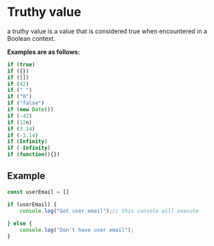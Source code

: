 # Truthy value

a truthy value is a value that is considered true when encountered in a Boolean context.

**Examples are as follows:**

```js
if (true)
if ({})
if ([])
if (42)
if (" ")
if ("0")
if ("false")
if (new Date())
if (-42)
if (12n)
if (3.14)
if (-3.14)
if (Infinity)
if (-Infinity)
if (function(){})
```

## Example

```js
const userEmail = []

if (userEmail) {
    console.log("Got user email");// this console will execute
    
} else {
    console.log("Don't have user email");
}

```
